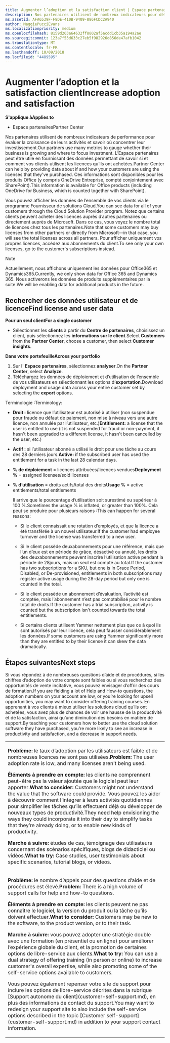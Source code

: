 ```yaml
---
title: Augmenter l’adoption et la satisfaction client | Espace partenaires
description: Nos partenaires utilisent de nombreux indicateurs pour déterminer si leur entreprise se développe et cibler leur investissement. L’Espace partenaires peut être utile en fournissant des données permettant de savoir si et comment vos clients utilisent les licences qu’ils ont achetées.
ms.assetid: AFA6539F-F8DE-410B-9409-886FCDC2A940
author: MaggiePucciEvans
ms.localizationpriority: medium
ms.openlocfilehash: 8159d203a64632ff8802af5acdd1cb35a194a2ae
ms.sourcegitcommit: 123a7f53d633c27eb5f982926d856de47afb1042
ms.translationtype: MT
ms.contentlocale: fr-FR
ms.lasthandoff: 10/09/2018
ms.locfileid: "4489595"
---
```

# <a name="increase-adoption-and-satisfaction"></a><span data-ttu-id="aa192-104">Augmenter l’adoption et la satisfaction client</span><span class="sxs-lookup"><span data-stu-id="aa192-104">Increase adoption and satisfaction</span></span>

**<span data-ttu-id="aa192-105">S'applique à</span><span class="sxs-lookup"><span data-stu-id="aa192-105">Applies to</span></span>**

-  <span data-ttu-id="aa192-106">Espace partenaires</span><span class="sxs-lookup"><span data-stu-id="aa192-106">Partner Center</span></span>

<span data-ttu-id="aa192-107">Nos partenaires utilisent de nombreux indicateurs de performance pour évaluer la croissance de leurs activités et savoir où concentrer leur investissement.</span><span class="sxs-lookup"><span data-stu-id="aa192-107">Our partners use many metrics to gauge whether their business is growing and where to focus investment.</span></span> <span data-ttu-id="aa192-108">L’Espace partenaires peut être utile en fournissant des données permettant de savoir si et comment vos clients utilisent les licences qu’ils ont achetées.</span><span class="sxs-lookup"><span data-stu-id="aa192-108">Partner Center can help by providing data about if and how your customers are using the licenses that they've purchased.</span></span> <span data-ttu-id="aa192-109">Ces informations sont disponibles pour les produits Office (y compris OneDrive&nbsp;Entreprise, compté conjointement avec SharePoint).</span><span class="sxs-lookup"><span data-stu-id="aa192-109">This information is available for Office products (including OneDrive for Business, which is counted together with SharePoint).</span></span>

<span data-ttu-id="aa192-110">Vous pouvez afficher les données de l’ensemble de vos clients via le programme Fournisseur de solutions Cloud.</span><span class="sxs-lookup"><span data-stu-id="aa192-110">You can see data for all of your customers through the Cloud Solution Provider program.</span></span> <span data-ttu-id="aa192-111">Notez que certains clients peuvent acheter des licences auprès d’autres partenaires ou directement auprès de Microsoft. Dans ce cas, vous voyez le nombre total de licences chez tous les partenaires.</span><span class="sxs-lookup"><span data-stu-id="aa192-111">Note that some customers may buy licenses from other partners or directly from Microsoft—in that case, you will see the total licenses across all partners.</span></span> <span data-ttu-id="aa192-112">Pour afficher uniquement vos propres licences, accédez aux abonnements du client.</span><span class="sxs-lookup"><span data-stu-id="aa192-112">To see only your own licenses, go to the customer's subscriptions instead.</span></span>

> [!NOTE]  
>  <span data-ttu-id="aa192-113">Actuellement, nous affichons uniquement les données pour Office365 et Dynamics365.</span><span class="sxs-lookup"><span data-stu-id="aa192-113">Currently, we only show data for Office 365 and Dynamics 365.</span></span> <span data-ttu-id="aa192-114">Nous activerons les données de produits supplémentaires par la suite.</span><span class="sxs-lookup"><span data-stu-id="aa192-114">We will be enabling data for additional products in the future.</span></span>

## <a name="find-license-and-user-data"></a><span data-ttu-id="aa192-115">Rechercher des données utilisateur et de licence</span><span class="sxs-lookup"><span data-stu-id="aa192-115">Find license and user data</span></span>


**<span data-ttu-id="aa192-116">Pour un seul client</span><span class="sxs-lookup"><span data-stu-id="aa192-116">For a single customer</span></span>**

-   <span data-ttu-id="aa192-117">Sélectionnez les **clients** à partir du **Centre de partenaires**, choisissez un client, puis sélectionnez les **informations sur le client**.</span><span class="sxs-lookup"><span data-stu-id="aa192-117">Select **Customers** from the **Partner Center**, choose a customer, then select **Customer insights**.</span></span>

**<span data-ttu-id="aa192-118">Dans votre portefeuille</span><span class="sxs-lookup"><span data-stu-id="aa192-118">Across your portfolio</span></span>**

1.  <span data-ttu-id="aa192-119">Sur l' **Espace partenaires**, sélectionnez **analyser**.</span><span class="sxs-lookup"><span data-stu-id="aa192-119">On the **Partner Center**, select **Analyze**.</span></span>
2.  <span data-ttu-id="aa192-120">Téléchargez les données de déploiement et d’utilisation de l’ensemble de vos utilisateurs en sélectionnant les options d’**exportation**.</span><span class="sxs-lookup"><span data-stu-id="aa192-120">Download deployment and usage data across your entire customer set by selecting the **export** options.</span></span>

<span data-ttu-id="aa192-121">Terminologie&nbsp;:</span><span class="sxs-lookup"><span data-stu-id="aa192-121">Terminology:</span></span>

-   <span data-ttu-id="aa192-122">**Droit&nbsp;:** licence que l’utilisateur est autorisé à utiliser (non suspendue pour fraude ou défaut de paiement, non mise à niveau vers une autre licence, non annulée par l’utilisateur, etc.)</span><span class="sxs-lookup"><span data-stu-id="aa192-122">**Entitlement:** a license that the user is entitled to use (it is not suspended for fraud or non-payment, it hasn't been upgraded to a different license, it hasn't been cancelled by the user, etc.)</span></span>

-   <span data-ttu-id="aa192-123">**Actif&nbsp;:** si l’utilisateur abonné a utilisé le droit pour une tâche au cours des 28&nbsp;derniers jours.</span><span class="sxs-lookup"><span data-stu-id="aa192-123">**Active:** if the subscribed user has used the entitlement for a task in the last 28 calendar days.</span></span>

-   <span data-ttu-id="aa192-124">**% de déploiement**&nbsp;=&nbsp;licences attribuées/licences vendues</span><span class="sxs-lookup"><span data-stu-id="aa192-124">**Deployment %** = assigned licenses/sold licenses</span></span>

-   <span data-ttu-id="aa192-125">**% d’utilisation**&nbsp;=&nbsp;droits actifs/total des droits</span><span class="sxs-lookup"><span data-stu-id="aa192-125">**Usage %** = active entitlements/total entitlements</span></span>

    <span data-ttu-id="aa192-126">Il arrive que le pourcentage d’utilisation soit surestimé ou supérieur à 100&nbsp;%.</span><span class="sxs-lookup"><span data-stu-id="aa192-126">Sometimes the usage % is inflated, or greater than 100%.</span></span> <span data-ttu-id="aa192-127">Cela peut se produire pour plusieurs raisons&nbsp;:</span><span class="sxs-lookup"><span data-stu-id="aa192-127">This can happen for several reasons:</span></span>

    -   <span data-ttu-id="aa192-128">Si le client connaissait une rotation d’employés, et que la licence a été transférée à un nouvel utilisateur.</span><span class="sxs-lookup"><span data-stu-id="aa192-128">If the customer had employee turnover and the license was transferred to a new user.</span></span>

    -   <span data-ttu-id="aa192-129">Si le client possède deuxabonnements pour une référence, mais que l’un d’eux est en période de grâce, désactivé ou annulé, les droits des deuxabonnements peuvent inscrire l’utilisation active pendant la période de 28jours, mais un seul est compté au total.</span><span class="sxs-lookup"><span data-stu-id="aa192-129">If the customer has two subscriptions for a SKU, but one is In Grace Period, Disabled, or De-provisioned, entitlements in both subscriptions may register active usage during the 28-day period but only one is counted in the total.</span></span>

    -   <span data-ttu-id="aa192-130">Si le client possède un abonnement d’évaluation, l’activité est comptée, mais l’abonnement n’est pas comptabilisé pour le nombre total de droits.</span><span class="sxs-lookup"><span data-stu-id="aa192-130">If the customer has a trial subscription, activity is counted but the subscription isn't counted towards the total entitlements.</span></span>

    -   <span data-ttu-id="aa192-131">Si certains clients utilisent Yammer nettement plus que ce à quoi ils sont autorisés par leur licence, cela peut fausser considérablement les données.</span><span class="sxs-lookup"><span data-stu-id="aa192-131">If some customers are using Yammer significantly more than they are entitled to by their license it can skew the data dramatically.</span></span>

## <a name="next-steps"></a><span data-ttu-id="aa192-132">Étapes suivantes</span><span class="sxs-lookup"><span data-stu-id="aa192-132">Next steps</span></span>


<span data-ttu-id="aa192-133">Si vous répondez à de nombreuses questions d’aide et de procédures, si les chiffres d’adoption de votre compte sont faibles ou si vous recherchez des opportunités de vente incitative, vous pouvez envisager d’offrir des cours de formation.</span><span class="sxs-lookup"><span data-stu-id="aa192-133">If you are fielding a lot of Help and How-to questions, the adoption numbers on your account are low, or you’re looking for upsell opportunities, you may want to consider offering training courses.</span></span> <span data-ttu-id="aa192-134">En apprenant à vos clients à mieux utiliser les solutions cloud qu’ils ont achetées, vous avez plus de chances de voir une hausse de la productivité et de la satisfaction, ainsi qu’une diminution des besoins en matière de support.</span><span class="sxs-lookup"><span data-stu-id="aa192-134">By teaching your customers how to better use the cloud solution software they have purchased, you’re more likely to see an increase in productivity and satisfaction, and a decrease in support needs.</span></span>

<table>
<colgroup>
<col width="100%" />
</colgroup>
<tbody>
<tr class="odd">
<td><p><span data-ttu-id="aa192-135"><strong>Problème:</strong> le taux d’adoption par les utilisateurs est faible et de nombreuses licences ne sont pas utilisées.</span><span class="sxs-lookup"><span data-stu-id="aa192-135"><strong>Problem:</strong> The user adoption rate is low, and many licenses aren't being used.</span></span></p>
<p><span data-ttu-id="aa192-136"><strong>Éléments à prendre en compte:</strong> les clients ne comprennent peut-être pas la valeur ajoutée que le logiciel peut leur apporter.</span><span class="sxs-lookup"><span data-stu-id="aa192-136"><strong>What to consider:</strong> Customers might not understand the value that the software could provide.</span></span> <span data-ttu-id="aa192-137">Vous pouvez les aider à découvrir comment l’intégrer à leurs activités quotidiennes pour simplifier les tâches qu’ils effectuent déjà ou développer de nouveaux types de productivité.</span><span class="sxs-lookup"><span data-stu-id="aa192-137">They need help envisioning the ways they could incorporate it into their day to simplify tasks that they’re already doing, or to enable new kinds of productivity.</span></span></p>
<p><span data-ttu-id="aa192-138"><strong>Marche à suivre:</strong> études de cas, témoignage des utilisateurs concernant des scénarios spécifiques, blogs de didacticiel ou vidéos.</span><span class="sxs-lookup"><span data-stu-id="aa192-138"><strong>What to try:</strong> Case studies, user testimonials about specific scenarios, tutorial blogs, or videos.</span></span></p></td>
</tr>
<tr class="even">
<td><p><span data-ttu-id="aa192-139"><strong>Problème:</strong> le nombre d’appels pour des questions d’aide et de procédures est élevé.</span><span class="sxs-lookup"><span data-stu-id="aa192-139"><strong>Problem:</strong> There is a high volume of support calls for help and how-to questions.</span></span></p>
<p><span data-ttu-id="aa192-140"><strong>Éléments à prendre en compte:</strong> les clients peuvent ne pas connaître le logiciel, la version du produit ou la tâche qu’ils doivent effectuer.</span><span class="sxs-lookup"><span data-stu-id="aa192-140"><strong>What to consider:</strong> Customers may be new to the software, to the product version, or to their task.</span></span></p>
<p><span data-ttu-id="aa192-141"><strong>Marche à suivre:</strong> vous pouvez adopter une stratégie double avec une formation (en présentiel ou en ligne) pour améliorer l’expérience globale du client, et la promotion de certaines options de libre-service aux clients.</span><span class="sxs-lookup"><span data-stu-id="aa192-141"><strong>What to try:</strong> You can use a dual strategy of offering training (in person or online) to increase customer's overall expertise, while also promoting some of the self-service options available to customers.</span></span></p>
<p><span data-ttu-id="aa192-142">Vous pouvez également repenser votre site de support pour inclure les options de libre-service décrites dans la rubrique [Support autonome du client](customer-self-support.md), en plus des informations de contact du support.</span><span class="sxs-lookup"><span data-stu-id="aa192-142">You may want to redesign your support site to also include the self-service options described in the topic [Customer self-support](customer-self-support.md) in addition to your support contact information.</span></span></p></td>
</tr>
</tbody>
</table>

 

 

 



